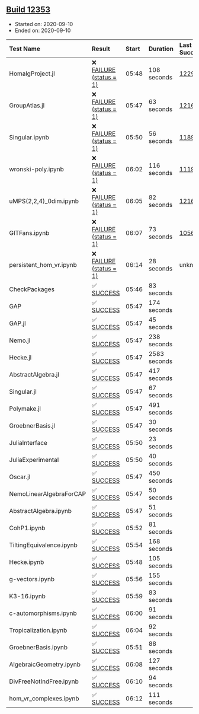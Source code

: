 ## [Build 12353](https://oscarci.mathematik.uni-kl.de/job/oscar/12353/)

* Started on: 2020-09-10
* Ended on: 2020-09-10

| Test Name    | Result | Start | Duration | Last Success | First Failure |
|:-------------|:-------|:------|:---------|:-------------|:--------------|
| HomalgProject.jl | ❌ [FAILURE (status = 1)](https://oscarci.mathematik.uni-kl.de/job/oscar/12353/artifact/logs/build-12353/HomalgProject.jl.log) | 05:48 | 108 seconds | [12292](https://oscarci.mathematik.uni-kl.de/job/oscar/12292/) | [12293](https://oscarci.mathematik.uni-kl.de/job/oscar/12293/) |
| GroupAtlas.jl | ❌ [FAILURE (status = 1)](https://oscarci.mathematik.uni-kl.de/job/oscar/12353/artifact/logs/build-12353/GroupAtlas.jl.log) | 05:47 | 63 seconds | [12167](https://oscarci.mathematik.uni-kl.de/job/oscar/12167/) | [12168](https://oscarci.mathematik.uni-kl.de/job/oscar/12168/) |
| Singular.ipynb | ❌ [FAILURE (status = 1)](https://oscarci.mathematik.uni-kl.de/job/oscar/12353/artifact/logs/build-12353/Singular.ipynb.log) | 05:50 | 56 seconds | [11893](https://oscarci.mathematik.uni-kl.de/job/oscar/11893/) | [11894](https://oscarci.mathematik.uni-kl.de/job/oscar/11894/) |
| wronski-poly.ipynb | ❌ [FAILURE (status = 1)](https://oscarci.mathematik.uni-kl.de/job/oscar/12353/artifact/logs/build-12353/wronski-poly.ipynb.log) | 06:02 | 116 seconds | [11192](https://oscarci.mathematik.uni-kl.de/job/oscar/11192/) | [11193](https://oscarci.mathematik.uni-kl.de/job/oscar/11193/) |
| uMPS(2,2,4)_0dim.ipynb | ❌ [FAILURE (status = 1)](https://oscarci.mathematik.uni-kl.de/job/oscar/12353/artifact/logs/build-12353/uMPS-2-2-4-_0dim.ipynb.log) | 06:05 | 82 seconds | [12167](https://oscarci.mathematik.uni-kl.de/job/oscar/12167/) | [12168](https://oscarci.mathematik.uni-kl.de/job/oscar/12168/) |
| GITFans.ipynb | ❌ [FAILURE (status = 1)](https://oscarci.mathematik.uni-kl.de/job/oscar/12353/artifact/logs/build-12353/GITFans.ipynb.log) | 06:07 | 73 seconds | [10566](https://oscarci.mathematik.uni-kl.de/job/oscar/10566/) | [10567](https://oscarci.mathematik.uni-kl.de/job/oscar/10567/) |
| persistent_hom_vr.ipynb | ❌ [FAILURE (status = 1)](https://oscarci.mathematik.uni-kl.de/job/oscar/12353/artifact/logs/build-12353/persistent_hom_vr.ipynb.log) | 06:14 | 28 seconds | unknown | unknown |
| CheckPackages | ✅ [SUCCESS](https://oscarci.mathematik.uni-kl.de/job/oscar/12353/artifact/logs/build-12353/CheckPackages.log) | 05:46 | 83 seconds |  |  |
| GAP | ✅ [SUCCESS](https://oscarci.mathematik.uni-kl.de/job/oscar/12353/artifact/logs/build-12353/GAP.log) | 05:47 | 174 seconds |  |  |
| GAP.jl | ✅ [SUCCESS](https://oscarci.mathematik.uni-kl.de/job/oscar/12353/artifact/logs/build-12353/GAP.jl.log) | 05:47 | 45 seconds |  |  |
| Nemo.jl | ✅ [SUCCESS](https://oscarci.mathematik.uni-kl.de/job/oscar/12353/artifact/logs/build-12353/Nemo.jl.log) | 05:47 | 238 seconds |  |  |
| Hecke.jl | ✅ [SUCCESS](https://oscarci.mathematik.uni-kl.de/job/oscar/12353/artifact/logs/build-12353/Hecke.jl.log) | 05:47 | 2583 seconds |  |  |
| AbstractAlgebra.jl | ✅ [SUCCESS](https://oscarci.mathematik.uni-kl.de/job/oscar/12353/artifact/logs/build-12353/AbstractAlgebra.jl.log) | 05:47 | 417 seconds |  |  |
| Singular.jl | ✅ [SUCCESS](https://oscarci.mathematik.uni-kl.de/job/oscar/12353/artifact/logs/build-12353/Singular.jl.log) | 05:47 | 67 seconds |  |  |
| Polymake.jl | ✅ [SUCCESS](https://oscarci.mathematik.uni-kl.de/job/oscar/12353/artifact/logs/build-12353/Polymake.jl.log) | 05:47 | 491 seconds |  |  |
| GroebnerBasis.jl | ✅ [SUCCESS](https://oscarci.mathematik.uni-kl.de/job/oscar/12353/artifact/logs/build-12353/GroebnerBasis.jl.log) | 05:47 | 30 seconds |  |  |
| JuliaInterface | ✅ [SUCCESS](https://oscarci.mathematik.uni-kl.de/job/oscar/12353/artifact/logs/build-12353/JuliaInterface.log) | 05:50 | 23 seconds |  |  |
| JuliaExperimental | ✅ [SUCCESS](https://oscarci.mathematik.uni-kl.de/job/oscar/12353/artifact/logs/build-12353/JuliaExperimental.log) | 05:50 | 40 seconds |  |  |
| Oscar.jl | ✅ [SUCCESS](https://oscarci.mathematik.uni-kl.de/job/oscar/12353/artifact/logs/build-12353/Oscar.jl.log) | 05:47 | 450 seconds |  |  |
| NemoLinearAlgebraForCAP | ✅ [SUCCESS](https://oscarci.mathematik.uni-kl.de/job/oscar/12353/artifact/logs/build-12353/NemoLinearAlgebraForCAP.log) | 05:47 | 50 seconds |  |  |
| AbstractAlgebra.ipynb | ✅ [SUCCESS](https://oscarci.mathematik.uni-kl.de/job/oscar/12353/artifact/logs/build-12353/AbstractAlgebra.ipynb.log) | 05:47 | 51 seconds |  |  |
| CohP1.ipynb | ✅ [SUCCESS](https://oscarci.mathematik.uni-kl.de/job/oscar/12353/artifact/logs/build-12353/CohP1.ipynb.log) | 05:52 | 81 seconds |  |  |
| TiltingEquivalence.ipynb | ✅ [SUCCESS](https://oscarci.mathematik.uni-kl.de/job/oscar/12353/artifact/logs/build-12353/TiltingEquivalence.ipynb.log) | 05:54 | 168 seconds |  |  |
| Hecke.ipynb | ✅ [SUCCESS](https://oscarci.mathematik.uni-kl.de/job/oscar/12353/artifact/logs/build-12353/Hecke.ipynb.log) | 05:48 | 105 seconds |  |  |
| g-vectors.ipynb | ✅ [SUCCESS](https://oscarci.mathematik.uni-kl.de/job/oscar/12353/artifact/logs/build-12353/g-vectors.ipynb.log) | 05:56 | 155 seconds |  |  |
| K3-16.ipynb | ✅ [SUCCESS](https://oscarci.mathematik.uni-kl.de/job/oscar/12353/artifact/logs/build-12353/K3-16.ipynb.log) | 05:59 | 83 seconds |  |  |
| c-automorphisms.ipynb | ✅ [SUCCESS](https://oscarci.mathematik.uni-kl.de/job/oscar/12353/artifact/logs/build-12353/c-automorphisms.ipynb.log) | 06:00 | 91 seconds |  |  |
| Tropicalization.ipynb | ✅ [SUCCESS](https://oscarci.mathematik.uni-kl.de/job/oscar/12353/artifact/logs/build-12353/Tropicalization.ipynb.log) | 06:04 | 92 seconds |  |  |
| GroebnerBasis.ipynb | ✅ [SUCCESS](https://oscarci.mathematik.uni-kl.de/job/oscar/12353/artifact/logs/build-12353/GroebnerBasis.ipynb.log) | 05:51 | 88 seconds |  |  |
| AlgebraicGeometry.ipynb | ✅ [SUCCESS](https://oscarci.mathematik.uni-kl.de/job/oscar/12353/artifact/logs/build-12353/AlgebraicGeometry.ipynb.log) | 06:08 | 127 seconds |  |  |
| DivFreeNotIndFree.ipynb | ✅ [SUCCESS](https://oscarci.mathematik.uni-kl.de/job/oscar/12353/artifact/logs/build-12353/DivFreeNotIndFree.ipynb.log) | 06:10 | 94 seconds |  |  |
| hom_vr_complexes.ipynb | ✅ [SUCCESS](https://oscarci.mathematik.uni-kl.de/job/oscar/12353/artifact/logs/build-12353/hom_vr_complexes.ipynb.log) | 06:12 | 111 seconds |  |  |
